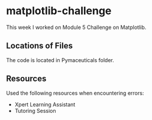 # matplotlib-challenge
This week I worked on Module 5 Challenge on Matplotlib.

## Locations of Files
The code is located in Pymaceuticals folder.

## Resources
Used the following resources when encountering errors:
- Xpert Learning Assistant
- Tutoring Session
